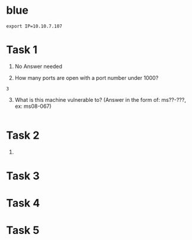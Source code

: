 # blue

```
export IP=10.10.7.107
```

# Task 1

1. No Answer needed

2. How many ports are open with a port number under 1000?

```
3
```

3. What is this machine vulnerable to? (Answer in the form of: ms??-???, ex: ms08-067)

```

```

# Task 2

1. 

# Task 3

# Task 4

# Task 5